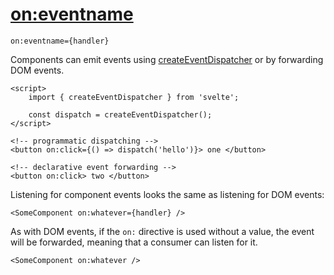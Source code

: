 # [on:eventname](https://svelte.dev/docs/component-directives#on-eventname)
```sveltehtml
on:eventname={handler}
```
Components can emit events using [createEventDispatcher](/runtime/svelte/create-event-dispatcher) or by forwarding DOM events.
```sveltehtml
<script>
	import { createEventDispatcher } from 'svelte';

	const dispatch = createEventDispatcher();
</script>

<!-- programmatic dispatching -->
<button on:click={() => dispatch('hello')}> one </button>

<!-- declarative event forwarding -->
<button on:click> two </button>
```
Listening for component events looks the same as listening for DOM events:
```sveltehtml
<SomeComponent on:whatever={handler} />
```
As with DOM events, if the `on:` directive is used without a value, the event will be forwarded, meaning that a consumer can listen for it.
```sveltehtml
<SomeComponent on:whatever />
```

